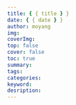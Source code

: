```yaml
---
title: { { title } }
date: { { date } }
author: moyang
img: 
coverImg:
top: false
cover: false
toc: true
summary:
tags:
categories:
keyword: 
desription:
---
```

